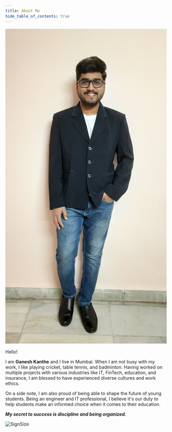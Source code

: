 ```yaml
---
title: About Me
hide_table_of_contents: true
---
```


<div class="child2">
<div class="child21">

![MySize](/img/ganeshpic4.jpg)

</div>

<div class="child22">

Hello!

I am <b>Ganesh Kanthe</b> and I live in Mumbai. When I am not busy with my work, I like playing cricket, table tennis, and badminton. Having worked on multiple projects with various industries like IT, FinTech, education, and insurance, I am blessed to have experienced diverse cultures and work ethics.

On a side note, I am also proud of being able to shape the future of young students. Being an engineer and IT professional, I believe it's our duty to help students make an informed choice when it comes to their education.

<b><i>My secret to success is discipline and being organized.</i></b>

![SignSize](/img/signature.gif)

</div>
</div>

